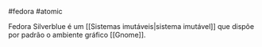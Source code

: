 #fedora #atomic 

Fedora Silverblue é um [[Sistemas imutáveis|sistema imutável]] que dispõe por padrão o ambiente gráfico [[Gnome]].
